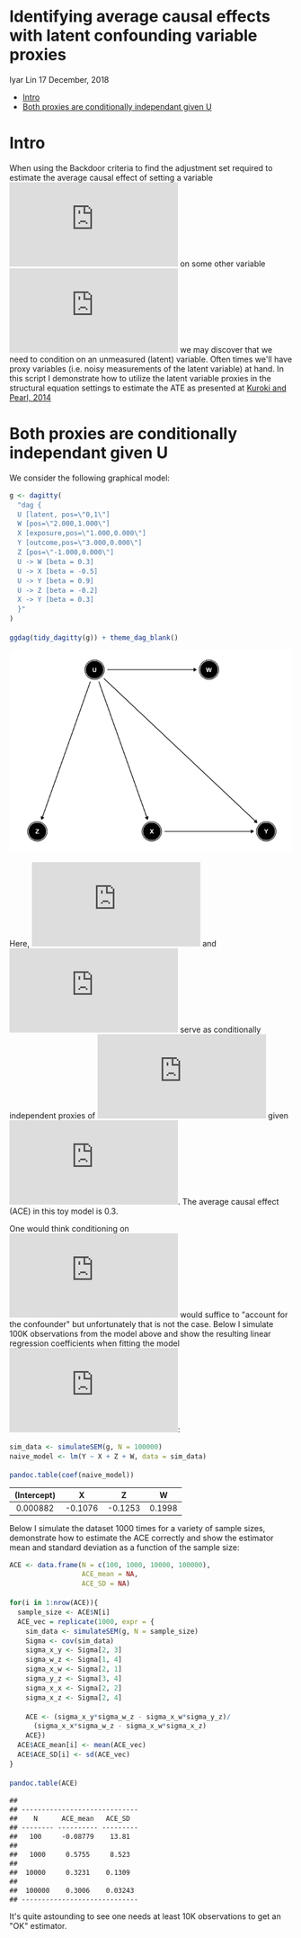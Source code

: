 Identifying average causal effects with latent confounding variable proxies
================
Iyar Lin
17 December, 2018

-   [Intro](#intro)
-   [Both proxies are conditionally independant given U](#both-proxies-are-conditionally-independant-given-u)

Intro
=====

When using the Backdoor criteria to find the adjustment set required to estimate the average causal effect of setting a variable ![X=x](https://latex.codecogs.com/png.latex?X%3Dx "X=x") on some other variable ![Y](https://latex.codecogs.com/png.latex?Y "Y") we may discover that we need to condition on an unmeasured (latent) variable. Often times we'll have proxy variables (i.e. noisy measurements of the latent variable) at hand. In this script I demonstrate how to utilize the latent variable proxies in the structural equation settings to estimate the ATE as presented at [Kuroki and Pearl, 2014](https://pdfs.semanticscholar.org/19da/be9fdbe82d74a584f5ece882f5825e4effdb.pdf)

Both proxies are conditionally independant given U
==================================================

We consider the following graphical model:

``` r
g <- dagitty(
  "dag {
  U [latent, pos=\"0,1\"]
  W [pos=\"2.000,1.000\"]
  X [exposure,pos=\"1.000,0.000\"]
  Y [outcome,pos=\"3.000,0.000\"]
  Z [pos=\"-1.000,0.000\"]
  U -> W [beta = 0.3]
  U -> X [beta = -0.5]
  U -> Y [beta = 0.9]
  U -> Z [beta = -0.2]
  X -> Y [beta = 0.3]
  }"
)

ggdag(tidy_dagitty(g)) + theme_dag_blank()
```

![](ATE_with_latent_variable_proxies_files/figure-markdown_github/plot%20model%20graph-1.png)

Here, ![Z](https://latex.codecogs.com/png.latex?Z "Z") and ![W](https://latex.codecogs.com/png.latex?W "W") serve as conditionally independent proxies of ![U](https://latex.codecogs.com/png.latex?U "U") given ![U](https://latex.codecogs.com/png.latex?U "U"). The average causal effect (ACE) in this toy model is 0.3.

One would think conditioning on ![\\{Z,W\\}](https://latex.codecogs.com/png.latex?%5C%7BZ%2CW%5C%7D "\{Z,W\}") would suffice to "account for the confounder" but unfortunately that is not the case. Below I simulate 100K observations from the model above and show the resulting linear regression coefficients when fitting the model ![Y = \\beta\_1X + \\beta\_2Z + \\beta\_3W + \\epsilon](https://latex.codecogs.com/png.latex?Y%20%3D%20%5Cbeta_1X%20%2B%20%5Cbeta_2Z%20%2B%20%5Cbeta_3W%20%2B%20%5Cepsilon "Y = \beta_1X + \beta_2Z + \beta_3W + \epsilon"):

``` r
sim_data <- simulateSEM(g, N = 100000)
naive_model <- lm(Y ~ X + Z + W, data = sim_data)

pandoc.table(coef(naive_model))
```

<table style="width:61%;">
<colgroup>
<col width="19%" />
<col width="13%" />
<col width="13%" />
<col width="13%" />
</colgroup>
<thead>
<tr class="header">
<th align="center">(Intercept)</th>
<th align="center">X</th>
<th align="center">Z</th>
<th align="center">W</th>
</tr>
</thead>
<tbody>
<tr class="odd">
<td align="center">0.000882</td>
<td align="center">-0.1076</td>
<td align="center">-0.1253</td>
<td align="center">0.1998</td>
</tr>
</tbody>
</table>

Below I simulate the dataset 1000 times for a variety of sample sizes, demonstrate how to estimate the ACE correctly and show the estimator mean and standard deviation as a function of the sample size:

``` r
ACE <- data.frame(N = c(100, 1000, 10000, 100000), 
                  ACE_mean = NA, 
                  ACE_SD = NA)

for(i in 1:nrow(ACE)){
  sample_size <- ACE$N[i]
  ACE_vec = replicate(1000, expr = {
    sim_data <- simulateSEM(g, N = sample_size)
    Sigma <- cov(sim_data)
    sigma_x_y <- Sigma[2, 3]
    sigma_w_z <- Sigma[1, 4]
    sigma_x_w <- Sigma[2, 1]
    sigma_y_z <- Sigma[3, 4]
    sigma_x_x <- Sigma[2, 2]
    sigma_x_z <- Sigma[2, 4]
    
    ACE <- (sigma_x_y*sigma_w_z - sigma_x_w*sigma_y_z)/
      (sigma_x_x*sigma_w_z - sigma_x_w*sigma_x_z)
    ACE})
  ACE$ACE_mean[i] <- mean(ACE_vec)
  ACE$ACE_SD[i] <- sd(ACE_vec)
}

pandoc.table(ACE)
```

    ## 
    ## -----------------------------
    ##    N      ACE_mean   ACE_SD  
    ## -------- ---------- ---------
    ##   100     -0.08779    13.81  
    ## 
    ##   1000     0.5755     8.523  
    ## 
    ##  10000     0.3231    0.1309  
    ## 
    ##  100000    0.3006    0.03243 
    ## -----------------------------

It's quite astounding to see one needs at least 10K observations to get an "OK" estimator.
